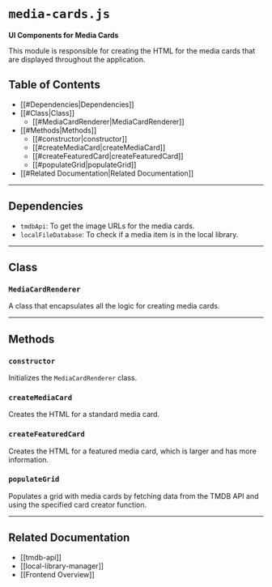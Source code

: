 # `media-cards.js`

**UI Components for Media Cards**

This module is responsible for creating the HTML for the media cards that are displayed throughout the application.

## Table of Contents
- [[#Dependencies|Dependencies]]
- [[#Class|Class]]
  - [[#MediaCardRenderer|MediaCardRenderer]]
- [[#Methods|Methods]]
  - [[#constructor|constructor]]
  - [[#createMediaCard|createMediaCard]]
  - [[#createFeaturedCard|createFeaturedCard]]
  - [[#populateGrid|populateGrid]]
- [[#Related Documentation|Related Documentation]]

---

## Dependencies

- `tmdbApi`: To get the image URLs for the media cards.
- `localFileDatabase`: To check if a media item is in the local library.

---

## Class

### `MediaCardRenderer`

A class that encapsulates all the logic for creating media cards.

---

## Methods

### `constructor`

Initializes the `MediaCardRenderer` class.

### `createMediaCard`

Creates the HTML for a standard media card.

### `createFeaturedCard`

Creates the HTML for a featured media card, which is larger and has more information.

### `populateGrid`

Populates a grid with media cards by fetching data from the TMDB API and using the specified card creator function.

---

## Related Documentation
- [[tmdb-api]]
- [[local-library-manager]]
- [[Frontend Overview]]
